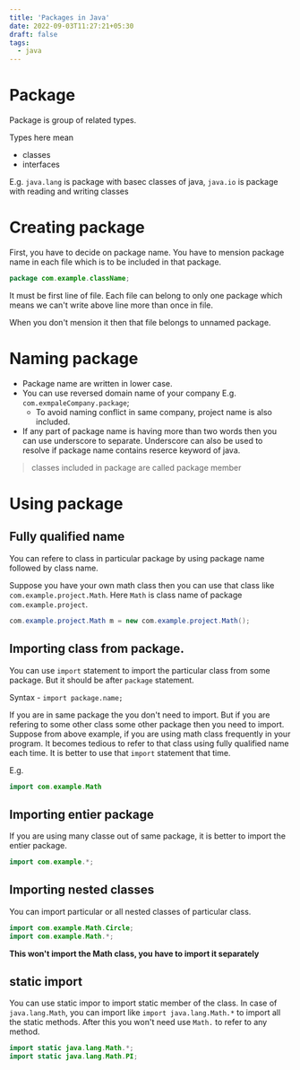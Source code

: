 ```yaml
---
title: 'Packages in Java'
date: 2022-09-03T11:27:21+05:30
draft: false
tags:
  - java
---
```


# Package

Package is group of related types.

Types here mean

- classes
- interfaces

E.g. `java.lang` is package with basec classes of java, `java.io` is package with reading and writing classes

# Creating package

First, you have to decide on package name. You have to mension package name in each file which is to be included in that package.

```java
package com.example.className;
```

It must be first line of file. Each file can belong to only one package which means we can't write above line more than once in file.

When you don't mension it then that file belongs to unnamed package.

# Naming package

- Package name are written in lower case.
- You can use reversed domain name of your company
  E.g. `com.exmpaleCompany.package`;
  - To avoid naming conflict in same company, project name is also included.
- If any part of package name is having more than two words then you can use underscore to separate. Underscore can also be used to resolve if package name contains reserce keyword of java.

> classes included in package are called package member

# Using package

## Fully qualified name

You can refere to class in particular package by using package name followed by class name.

Suppose you have your own math class then you can use that class like `com.example.project.Math`. Here `Math` is class name of package `com.example.project`.

```java
com.example.project.Math m = new com.example.project.Math();
```

## Importing class from package.

You can use `import` statement to import the particular class from some package. But it should be after `package` statement.

Syntax - `import package.name;`

If you are in same package the you don't need to import. But if you are refering to some other class some other package then you need to import. Suppose from above example, if you are using math class frequently in your program. It becomes tedious to refer to that class using fully qualified name each time. It is better to use that `import` statement that time.

E.g.

```java
import com.example.Math
```

## Importing entier package

If you are using many classe out of same package, it is better to import the entier package.

```java
import com.example.*;
```

## Importing nested classes

You can import particular or all nested classes of particular class.

```java
import com.example.Math.Circle;
import com.example.Math.*;
```

**This won't import the Math class, you have to import it separately**

## static import

You can use static impor to import static member of the class. In case of `java.lang.Math`, you can import like `import java.lang.Math.*` to import all the static methods. After this you won't need use `Math.` to refer to any method.

```java
import static java.lang.Math.*;
import static java.lang.Math.PI;
```
